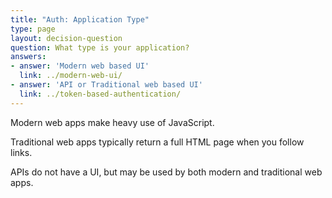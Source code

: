 ```yaml
---
title: "Auth: Application Type"
type: page
layout: decision-question
question: What type is your application?
answers:
- answer: 'Modern web based UI'
  link: ../modern-web-ui/
- answer: 'API or Traditional web based UI'
  link: ../token-based-authentication/
---
```

Modern web apps make heavy use of JavaScript.

Traditional web apps typically return a full HTML page when you follow links.

APIs do not have a UI, but may be used by both modern and traditional web apps.